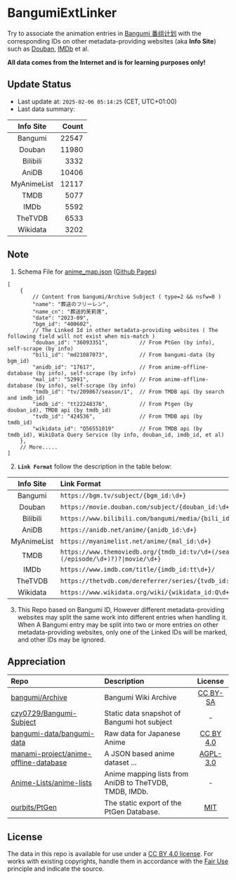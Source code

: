 # BangumiExtLinker

Try to associate the animation entries in [Bangumi 番组计划](https://bgm.tv/) with the corresponding IDs on other metadata-providing websites (aka **Info Site**) such as [Douban](https://movie.douban.com/), [IMDb](https://www.imdb.com/) et al.

**All data comes from the Internet and is for learning purposes only!**

## Update Status

- Last update at: `2025-02-06 05:14:25` (CET, UTC+01:00)
- Last data summary:

| Info Site | Count |
|:----:|----:|
| Bangumi | 22547 |
| Douban | 11980 |
| Bilibili | 3332 |
| AniDB | 10406 |
| MyAnimeList | 12117 |
| TMDB | 5077 |
| IMDb | 5592 |
| TheTVDB | 6533 |
| Wikidata | 3202 |

## Note

1. Schema File for [anime_map.json](/data/anime_map.json) ([Github Pages](https://rhilip.github.io/BangumiExtLinker/data/anime_map.json))

```json5
[
    {
        // Content from bangumi/Archive Subject ( type=2 && nsfw=0 )
        "name": "葬送のフリーレン",
        "name_cn": "葬送的芙莉莲",
        "date": "2023-09",
        "bgm_id": "400602",
        // The Linked Id in other metadata-providing websites ( The following field will not exist when mis-match )
        "douban_id": "36093351",          // From PtGen (by info), self-scrape (by info)
        "bili_id": "md21087073",          // From bangumi-data (by bgm_id)
        "anidb_id": "17617",              // From anime-offline-database (by info), self-scrape (by info)
        "mal_id": "52991",                // From anime-offline-database (by info), self-scrape (by info)
        "tmdb_id": "tv/209867/season/1",  // From TMDB api (by search and imdb_id)
        "imdb_id": "tt22248376",          // From Ptgen (by douban_id), TMDB api (by tmdb_id)
        "tvdb_id": "424536",              // From TMDB api (by tmdb_id)
        "wikidata_id": "Q56551019"        // From TMDB api (by tmdb_id), WikiData Query Service (by info, douban_id, imdb_id, et al)
    },
    // More.....
]
```

2. **`Link Format`** follow the description in the table below: 

| Info Site | Link Format |
|:----:|:----|
| Bangumi | `https://bgm.tv/subject/{bgm_id:\d+}` |
| Douban | `https://movie.douban.com/subject/{douban_id:\d+}/` |
| Bilibili | `https://www.bilibili.com/bangumi/media/{bili_id:md\d+}/` |
| AniDB | `https://anidb.net/anime/{anidb_id:\d+}` |
| MyAnimeList | `https://myanimelist.net/anime/{mal_id:\d+}`
| TMDB | `https://www.themoviedb.org/{tmdb_id:tv/\d+(/season/\d+(/episode/\d+)?)?\|movie/\d+}` |
| IMDb | `https://www.imdb.com/title/{imdb_id:tt\d+}/` |
| TheTVDB | `https://thetvdb.com/dereferrer/series/{tvdb_id:\d+}` |
| Wikidata | `https://www.wikidata.org/wiki/{wikidata_id:Q\d+}` |

3. This Repo based on Bangumi ID, However different metadata-providing websites may split the same work into different entries when handling it. 
When A Bangumi entry may be split into two or more entries on other metadata-providing websites, only one of the Linked IDs will be marked, and other IDs may be ignored.

## Appreciation

| Repo | Description | License |
|:---|:---|:---:|
| [bangumi/Archive](https://github.com/bangumi/Archive) | Bangumi Wiki Archive | [CC BY-SA](https://bgm.tv/about/copyright#columnA) |
| [czy0729/Bangumi-Subject](https://github.com/czy0729/Bangumi-Subject) | Static data snapshot of Bangumi hot subject | - |
| [bangumi-data/bangumi-data](https://github.com/bangumi-data/bangumi-data) | Raw data for Japanese Anime | [CC BY 4.0](https://github.com/bangumi-data/bangumi-data#license) |
| [manami-project/anime-offline-database](https://github.com/manami-project/anime-offline-database) | A JSON based anime dataset ... | [AGPL-3.0](https://github.com/manami-project/anime-offline-database/blob/master/LICENSE) |
| [Anime-Lists/anime-lists](https://github.com/Anime-Lists/anime-lists) | Anime mapping lists from AniDB to TheTVDB, TMDB, IMDb. | - |
| [ourbits/PtGen](https://github.com/ourbits/PtGen) | The static export of the PtGen Database. | [MIT](https://github.com/ourbits/PtGen/blob/main/LICENSE) |

## License

The data in this repo is available for use under a [CC BY 4.0 license](http://creativecommons.org/licenses/by/4.0/). For works with existing copyrights, handle them in accordance with the [Fair Use](http://en.wikipedia.org/wiki/Fair_use) principle and indicate the source.